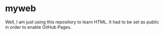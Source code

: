 # myweb

Well, I am just using this repository to learn HTML.
It had to be set as public in order to enable GitHub Pages.
